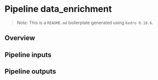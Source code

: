 # Pipeline data_enrichment

> *Note:* This is a `README.md` boilerplate generated using `Kedro 0.18.6`.

## Overview

<!---
Please describe your modular pipeline here.
-->

## Pipeline inputs

<!---
The list of pipeline inputs.
-->

## Pipeline outputs

<!---
The list of pipeline outputs.
-->
